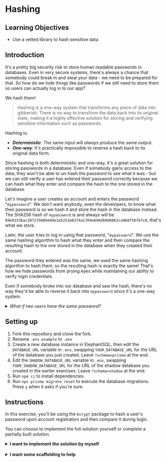 # Hashing

## Learning Objectives

- Use a vetted library to hash sensitive data

## Introduction

It's a pretty big security risk to store human readable passwords in databases. Even in very secure systems, there's always a chance that somebody could break in and steal your data - we need to be prepared for that. So how do we hide things like passwords if we still need to store them so users can actually log in to our app?

We hash them!

> Hashing is a one-way system that transforms any piece of data into gibberish. There is no way to transform the data back into its original state, making it a highly effective solution for storing and verifying sensitive information such as passwords.

Hashing is:

- ***Deterministic***: The same input will *always* produce the same output.
- ***One-way***: It's practically impossible to reverse a hash back to its original data form.

Since hashing is both deterministic and one-way, it's a great solution for storing passwords in a database. Even if somebody gains access to the data, they won't be able to un-hash the password to see what it was - but we can still verify a user has entered their password correctly because we can hash what they enter and compare the hash to the one stored in the database.

Let's imagine a user creates an account and enters the password "`mypassword`". We don't want anybody, even the developers, to know what their password is so we hash it and store the hash in the database instead. The SHA256 hash of `mypassword` is and always will be `89e01536ac207279409d4de1e5253e01f4a1769e696db0d6062ca9b8f56767c8`, that's what we store.

Later, the user tries to log in using that password, "`mypassword`". We use the same hashing algorithm to hash what they enter and then compare the resulting hash to the one stored in the database when they created their account.

The password they entered was the same, we used the same hashing algorithm to hash them, so the resulting hash is exactly the same! That's how we hide passwords from prying eyes while maintaining our ability to verify login credentials.

Even if somebody broke into our database and saw the hash, there's no way they'd be able to reverse it back into `mypassword` since it's a one-way system.

<details>
<summary><em>What if two users have the same password?</em></summary>
<br>
If more than one user has the same password, we'll see the same hash in the database for both of them. This can be a security risk too! There's a solution to this: <em>salting</em>.
<br><br>
The idea of a salt is to add some extra randomness to the resulting hash to make sure that, even when two users have the same password, their hashes are completely different. We do this by adding some random characters to the beginning or end of the password before hashing it - <code>mypassword</code> might become <code>Jhds93nmypassword</code> before it gets hashed. There, <code>Jhds93n</code> is the <em>salt</em>.
<br><br>
The SHA256 hash of <code>Jhds93nmypassword</code> is, and always will be, <code>CB6A4A4B5595111BE4DFE0754A0F98D4E0463041CD1E4F6EF5752E67A202C30B</code>.
<br><br>
If another user decides to use <code>mypassword</code>, they would be given a different <em>salt</em>. For example, <code>8kf73Mfamypassword</code> which will result in a SHA256 hash of <code>7B36DB719FEB0CF138860BB930B888A3DECE76390BF4F317FDDB6C54F350205C</code>.
<br><br>
Two different users using the same password, but their hashes are completely different! You can save the salt in your database to use later when the user tries to log in, its purpose is only to ensure completely unique hashes.
</details>

## Setting up

1. Fork this repository and clone the fork.
2. Rename `.env.example` to `.env`
3. Create a new database instance in ElephantSQL, then edit the `DATABASE_URL` variable in `.env`, swapping `YOUR_DATABASE_URL` for the URL of the database you just created. Leave `?schema=prisma` at the end.
4. Edit the `SHADOW_DATABASE_URL` variable in `.env`, swapping `YOUR_SHADOW_DATABASE_URL` for the URL of the shadow database you created in the earlier exercises. Leave `?schema=shadow` at the end.
5. Run `npm ci` to install dependencies.
6. Run `npx prisma migrate reset` to execute the database migrations. Press `y` when it asks if you're sure.

## Instructions

In this exercise, you'll be using the `bcrypt` package to hash a user's password upon account registration and then compare it during login.

You can choose to implement the full solution yourself or complete a partially built solution.

<details>
<summary><strong>I want to implement the solution by myself</strong></summary>
<ul>
<li>Checkout the <code>freedom</code> branch ( <code>git checkout freedom</code> )</li>
<li>Run the app with <code>npm start</code>.</li>
<li>Work through each file in the <code>requirements</code> directory in numerical order.</li>
</ul>
</details>
<br>
<details>
<summary><strong>I want some scaffolding to help</strong></summary>
<ul>
<li>Run the app with <code>npm start</code>.</li>
<li>Work through each file in the <code>requirements</code> directory in numerical order.</li>
</ul>
</details>
